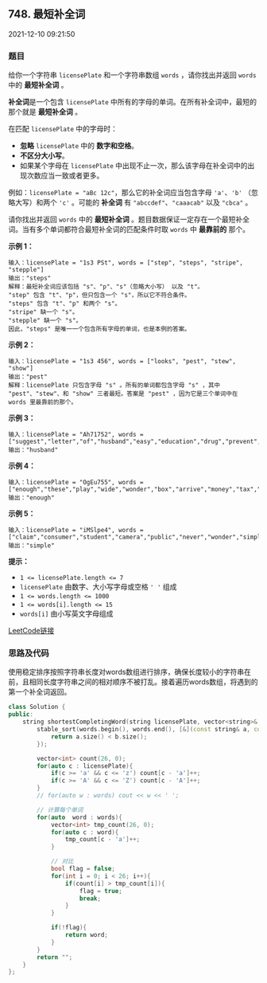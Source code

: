 ## 748. 最短补全词

2021-12-10 09:21:50

### 题目

给你一个字符串 ``licensePlate`` 和一个字符串数组 ``words`` ，请你找出并返回 ``words`` 中的 **最短补全词** 。

**补全词**是一个包含 ``licensePlate`` 中所有的字母的单词。在所有补全词中，最短的那个就是 **最短补全词** 。

在匹配 ``licensePlate`` 中的字母时：


- **忽略** ``licensePlate`` 中的 **数字和空格**。
- **不区分大小写**。
- 如果某个字母在 ``licensePlate`` 中出现不止一次，那么该字母在补全词中的出现次数应当一致或者更多。


例如：``licensePlate = "aBc 12c"``，那么它的补全词应当包含字母 ``'a'``、``'b'`` （忽略大写）和两个 ``'c'`` 。可能的 **补全词** 有 ``"abccdef"``、``"caaacab"`` 以及 ``"cbca"`` 。     

请你找出并返回 ``words`` 中的 **最短补全词** 。题目数据保证一定存在一个最短补全词。当有多个单词都符合最短补全词的匹配条件时取 ``words`` 中 **最靠前的** 那个。



**示例 1：**

```
输入：licensePlate = "1s3 PSt", words = ["step", "steps", "stripe", "stepple"]
输出："steps"
解释：最短补全词应该包括 "s"、"p"、"s"（忽略大小写） 以及 "t"。
"step" 包含 "t"、"p"，但只包含一个 "s"，所以它不符合条件。
"steps" 包含 "t"、"p" 和两个 "s"。
"stripe" 缺一个 "s"。
"stepple" 缺一个 "s"。
因此，"steps" 是唯一一个包含所有字母的单词，也是本例的答案。
```

**示例 2：**

```
输入：licensePlate = "1s3 456", words = ["looks", "pest", "stew", "show"]
输出："pest"
解释：licensePlate 只包含字母 "s" 。所有的单词都包含字母 "s" ，其中 "pest"、"stew"、和 "show" 三者最短。答案是 "pest" ，因为它是三个单词中在 words 里最靠前的那个。
```

**示例 3：**

```
输入：licensePlate = "Ah71752", words = ["suggest","letter","of","husband","easy","education","drug","prevent","writer","old"]
输出："husband"
```

**示例 4：**

```
输入：licensePlate = "OgEu755", words = ["enough","these","play","wide","wonder","box","arrive","money","tax","thus"]
输出："enough"
```

**示例 5：**

```
输入：licensePlate = "iMSlpe4", words = ["claim","consumer","student","camera","public","never","wonder","simple","thought","use"]
输出："simple"
```



**提示：**


- ``1 <= licensePlate.length <= 7``
- ``licensePlate`` 由数字、大小写字母或空格 ``' '`` 组成
- ``1 <= words.length <= 1000``
- ``1 <= words[i].length <= 15``
- ``words[i]`` 由小写英文字母组成



[LeetCode链接](https://leetcode-cn.com/problems/shortest-completing-word/)

### 思路及代码

使用稳定排序按照字符串长度对words数组进行排序，确保长度较小的字符串在前，且相同长度字符串之间的相对顺序不被打乱。接着遍历words数组，将遇到的第一个补全词返回。

```cpp
class Solution {
public:
    string shortestCompletingWord(string licensePlate, vector<string>& words) {
        stable_sort(words.begin(), words.end(), [&](const string& a, const string & b){
            return a.size() < b.size();
        });

        vector<int> count(26, 0);
        for(auto c : licensePlate){
            if(c >= 'a' && c <= 'z') count[c - 'a']++;
            if(c >= 'A' && c <= 'Z') count[c - 'A']++;
        }
        // for(auto w : words) cout << w << ' ';

        // 计算每个单词
        for(auto  word : words){
            vector<int> tmp_count(26, 0);
            for(auto c : word){
                tmp_count[c - 'a']++;
            }

            // 对比
            bool flag = false;
            for(int i = 0; i < 26; i++){
                if(count[i] > tmp_count[i]){
                    flag = true;
                    break;
                }
            }

            if(!flag){
                return word;
            }
        }
        return "";
    }
};
```